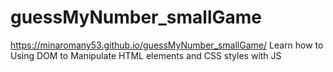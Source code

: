 # guessMyNumber_smallGame
https://minaromany53.github.io/guessMyNumber_smallGame/
Learn how to Using DOM to Manipulate HTML elements and CSS styles with JS
